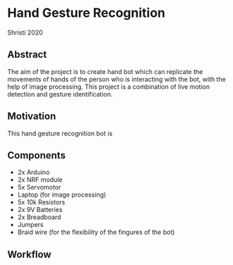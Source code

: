 # Hand Gesture Recognition
   Shristi 2020

## Abstract
   
   The aim of the project is to create hand bot which can replicate the movements of hands of the person who is interacting with the bot, with the help of image processing. This project is a combination of live motion detection and gesture identification.

## Motivation 
   
   This hand gesture recognition bot is 

## Components
   
   - 2x Arduino 
   - 2x NRF module
   - 5x Servomotor
   - Laptop (for image processing)
   - 5x 10k Resistors
   - 2x 9V Batteries
   - 2x Breadboard
   - Jumpers
   - Braid wire (for the flexibility of the  fingures of the bot)

## Workflow
   

